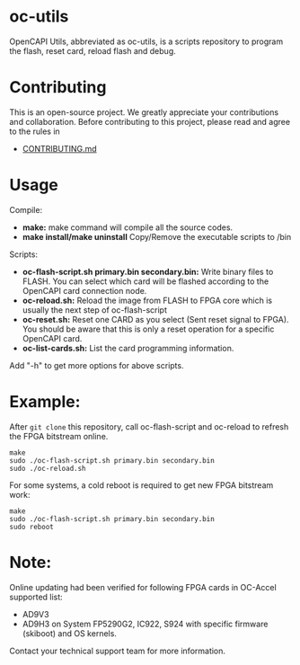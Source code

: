 # oc-utils
OpenCAPI Utils, abbreviated as oc-utils, is a scripts repository to program the flash, reset card, reload flash and debug.

# Contributing
This is an open-source project. We greatly appreciate your contributions and collaboration.
Before contributing to this project, please read and agree to the rules in
* [CONTRIBUTING.md](CONTRIBUTING.md)

# Usage
Compile:

* **make:** make command will compile all the source codes.
* **make install/make uninstall** Copy/Remove the executable scripts to /bin

Scripts:

* **oc-flash-script.sh primary.bin secondary.bin:** Write binary files to FLASH. You can select which card will be flashed according to the OpenCAPI card connection node.
* **oc-reload.sh:** Reload the image from FLASH to FPGA core which is usually the next step of oc-flash-script
* **oc-reset.sh:** Reset one CARD as you select (Sent reset signal to FPGA). You should be aware that this is only a reset operation for a specific OpenCAPI card.
* **oc-list-cards.sh:** List the card programming information. 

Add "-h" to get more options for above scripts.

# Example:
After `git clone` this repository, call oc-flash-script and oc-reload to refresh the FPGA bitstream online. 

```
make
sudo ./oc-flash-script.sh primary.bin secondary.bin
sudo ./oc-reload.sh
```

For some systems, a cold reboot is required to get new FPGA bitstream work:
```
make
sudo ./oc-flash-script.sh primary.bin secondary.bin
sudo reboot
```

# Note: 
Online updating had been verified for following FPGA cards in OC-Accel supported list:
* AD9V3
* AD9H3
on System FP5290G2, IC922, S924 with specific firmware (skiboot) and OS kernels. 

Contact your technical support team for more information.



